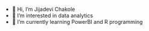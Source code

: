 - 👋 Hi, I’m Jijadevi Chakole
- 👀 I’m interested in data analytics
- 🌱 I’m currently learning PowerBI and R programming


<!---
jijachakole/jijachakole is a ✨ special ✨ repository because its `README.md` (this file) appears on your GitHub profile.
You can click the Preview link to take a look at your changes.
--->
